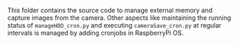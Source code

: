 This folder contains the source code to manage external memory and capture images from the camera. Other aspects like maintaining the running status of `manageHDD_cron.py` and executing `cameraSave_cron.py` at regular intervals is managed by adding cronjobs in RaspberryPi OS.
